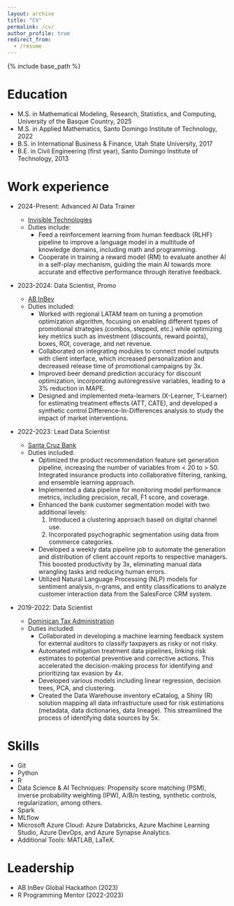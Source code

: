 ```yaml
---
layout: archive
title: "CV"
permalink: /cv/
author_profile: true
redirect_from:
  - /resume
---
```


{% include base_path %}

Education
======
<!-- * Ph.D in Mathematics and Computing, University of the Basque Country, 2029 (expected) -->
* M.S. in Mathematical Modeling, Research, Statistics, and Computing, University of the Basque Country, 2025
* M.S. in Applied Mathematics, Santo Domingo Institute of Technology, 2022
* B.S. in International Business & Finance, Utah State University, 2017
* B.E. in Civil Engineering (first year), Santo Domingo Institute of Technology, 2013


Work experience
======
* 2024-Present: Advanced AI Data Trainer
  * [Invisible Technologies](https://www.invisible.co/)
  * Duties include:
    * Feed a reinforcement learning from human feedback (RLHF) pipeline to improve a language model in a multitude of knowledge domains, including math and programming.
    * Cooperate in training a reward model (RM) to evaluate another AI in a self-play mechanism, guiding the main AI towards more accurate and effective performance through iterative feedback.


* 2023-2024: Data Scientist, Promo
  * [AB InBev](https://www.ab-inbev.com/)
  * Duties included:
    * Worked with regional LATAM team on tuning a promotion optimization algorithm, focusing on enabling different types of promotional strategies (combos, stepped, etc.) while optimizing key metrics such as investment (discounts, reward points), boxes, ROI, coverage, and net revenue.
    * Collaborated on integrating modules to connect model outputs with client interface, which increased personalization and decreased release time of promotional campaigns by 3x.
    * Improved beer demand prediction accuracy for discount optimization, incorporating autoregressive variables, leading to a 3% reduction in MAPE.
    * Designed and implemented meta-learners (X-Learner, T-Learner) for estimating treatment effects (ATT, CATE), and developed a synthetic control Difference-In-Differences analysis to study the impact of market interventions.

  <!-- * Supervisor: Carlos Montero -->

* 2022-2023: Lead Data Scientist
  * [Santa Cruz Bank](https://bsc.com.do/home)
  * Duties included:
    * Optimized the product recommendation feature set generation pipeline, increasing the number of variables from < 20 to > 50. Integrated insurance products into collaborative filtering, ranking, and ensemble learning approach.
    * Implemented a data pipeline for monitoring model performance metrics, including precision, recall, F1 score, and coverage.
    * Enhanced the bank customer segmentation model with two additional levels:
      1. Introduced a clustering approach based on digital channel use.
      2. Incorporated psychographic segmentation using data from commerce categories.
    * Developed a weekly data pipeline job to automate the generation and distribution of client account reports to respective managers. This boosted productivity by 3x, eliminating manual data wrangling tasks and reducing human errors.
    * Utilized Natural Language Processing (NLP) models for sentiment analysis, n-grams, and entity classifications to analyze customer interaction data from the SalesForce CRM system.

  <!-- * Supervisor: Persio Martinez -->

* 2019-2022: Data Scientist
  * [Dominican Tax Administration](https://dgii.gov.do/Paginas/default.aspx)
  * Duties included:
    * Collaborated in developing a machine learning feedback system for external auditors to classify taxpayers as risky or not risky.
    * Automated mitigation treatment data pipelines, linking risk estimates to potential preventive and corrective actions. This accelerated the decision-making process for identifying and prioritizing tax evasion by 4x.
    * Developed various models including linear regression, decision trees, PCA, and clustering.
    * Created the Data Warehouse inventory eCatalog, a Shiny (R) solution mapping all data infrastructure used for risk estimations (metadata, data dictionaries, data lineage). This streamlined the process of identifying data sources by 5x.

  <!-- * Supervisor: Marhiel Diaz -->


Skills
======
* Git
* Python
* R
* Data Science & AI Techniques: Propensity score matching (PSM), inverse probability weighting (IPW), A/B/n testing, synthetic controls, regularization, among others.
* Spark
* MLflow
* Microsoft Azure Cloud: Azure Databricks, Azure Machine Learning Studio, Azure DevOps, and Azure Synapse Analytics.
* Additional Tools: MATLAB, LaTeX.


Leadership
======
* AB InBev Global Hackathon (2023)
* R Programming Mentor (2022-2023)
